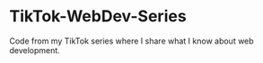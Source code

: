 # TikTok-WebDev-Series
 Code from my TikTok series where I share what I know about web development. 
